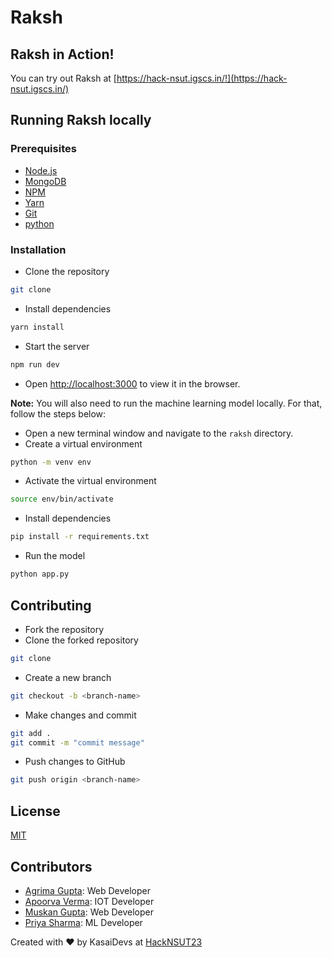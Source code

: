 # Raksh
<!-- short description -->


## Raksh in Action!
You can try out Raksh at [https://hack-nsut.igscs.in/!](https://hack-nsut.igscs.in/)
<!-- Screenshots -->

## Running Raksh locally
### Prerequisites
- [Node.js](https://nodejs.org/en/download/)
- [MongoDB](https://docs.mongodb.com/manual/installation/)
- [NPM](https://docs.npmjs.com/cli/v9/commands/npm-install/)
- [Yarn](https://yarnpkg.com/en/docs/install)
- [Git](https://git-scm.com/downloads)
- [python](https://www.python.org/downloads/)

### Installation
- Clone the repository
```bash
git clone
```
- Install dependencies
```bash
yarn install
```
- Start the server
```bash
npm run dev
```
- Open [http://localhost:3000](http://localhost:3000) to view it in the browser.

**Note:** You will also need to run the machine learning model locally. For that, follow the steps below:

- Open a new terminal window and navigate to the `raksh` directory.
- Create a virtual environment
```bash
python -m venv env
```
- Activate the virtual environment
```bash
source env/bin/activate
```
- Install dependencies
```bash
pip install -r requirements.txt
```
- Run the model
```bash
python app.py
```

## Contributing
- Fork the repository
- Clone the forked repository
```bash
git clone
```
- Create a new branch
```bash
git checkout -b <branch-name>
```
- Make changes and commit
```bash
git add .
git commit -m "commit message"
```
- Push changes to GitHub
```bash
git push origin <branch-name>
```

## License
[MIT](https://choosealicense.com/licenses/mit/)

## Contributors
- [Agrima Gupta](https://github.com/sassy-bugs): Web Developer
- [Apoorva Verma](https://github.com/apoorva-01): IOT Developer
- [Muskan Gupta](https://github.com/1218muskan): Web Developer
- [Priya Sharma](https://github.com/devprisha): ML Developer

Created with :heart: by KasaiDevs at [HackNSUT23](https://hacknsut.ieeensut.com)
